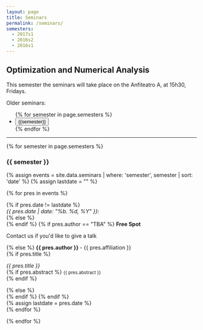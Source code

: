 ```yaml
---
layout: page
title: Seminars
permalink: /seminars/
semesters:
  - 2017s1
  - 2016s2
  - 2016s1
---
```


<h2> Optimization and Numerical Analysis </h2>

This semester the seminars will take place on the Anfiteatro A, at 15h30,
Fridays.

Older seminars:
<ul class="list-inline">
{% for semester in page.semesters %}
<li><button class="btn btn-primary" onclick="seminarShow('{{semester}}')">
{{semester}}
</button></li>
{% endfor %}
</ul>

<hr>

{% for semester in page.semesters %}
<div class="container-fluid seminar-show" id="{{ semester }}">
<h3> {{ semester }} </h3>
{% assign events = site.data.seminars | where: 'semester', semester | sort: 'date' %}
{% assign lastdate = "" %}

{% for pres in events %}
<div class="row">
{% if pres.date != lastdate %}
  <div class="col-md-2">
  <em> {{ pres.date | date: "%b. %d, %Y" }}: </em> <br>
  </div>
  <div class="col-md-10">
{% else %}
  <div class="col-md-offset-2 col-md-10">
{% endif %}
{% if pres.author == "TBA" %}
  <span><strong> Free Spot </strong></span>
  <p> Contact us if you'd like to give a talk </p>
{% else %}
  <span><strong> {{ pres.author }} </strong></span> - 
  <span> {{ pres.affiliation }} </span><br>
{% if pres.title %}
  <p>
  <span><em> {{ pres.title }} </em></span><br>
    {% if pres.abstract %}
  <small>{{ pres.abstract }}</small><br>
    {% endif %}
  </p>
{% else %}
<br>
{% endif %}
    {% endif %}
  </div>
{% assign lastdate = pres.date %}
</div>
{% endfor %}
</div> <!-- end div id=semeter -->

{% endfor %}
